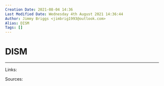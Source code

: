 ```yaml
---
Creation Date: 2021-08-04 14:36
Last Modified Date: Wednesday 4th August 2021 14:36:44
Author: Jimmy Briggs <jimbrig1993@outlook.com>
Alias: DISM
Tags: []
---
```


# DISM

***

Links: 

Sources:

